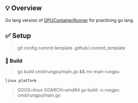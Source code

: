 ## 💡 Overview
Go lang version of [GPUContainerRunner](https://github.com/KensukeNakazawa/GPUContainerRunner) for practicing go lang

## ✅ Setup

> git config commit.template .github/.commit_template

### :hammer: Build 
> go build cmd/rungpu/main.go && mv main rungpu  

`linux platform`
> GOOS=linux GOARCH=amd64 go build -o rungpu cmd/rungpu/main.go
